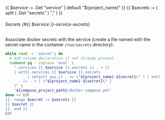 
{{ $service := .Get "service" | default "${project_name}" }}
{{ $secrets := ( split ( .Get "secrets" ) "," ) }}

###### Secrets {#{{ $service }}-service-secrets}

Associate docker secrets with the service (create a file named with the secret
name in the container `/run/secrets` directory):

```bash
while read -r 'secret'; do
  # Add volume declaration if not already present.
  command yq --inplace 'eval' \
    ".services.{{ $service }}.secrets |= . + []
    | with(.services.{{ $service }}.secrets
          | select( any_c( . == \"${project_name}-${secret}\" ) | not) ;
      . |= . + [ \"${project_name}-${secret}\" ]
    )" \
    "${compose_project_path}/docker-compose.yml"
done << EOF
{{- range $secret := $secrets }}
{{ $secret }}
{{- end }}
EOF
```
